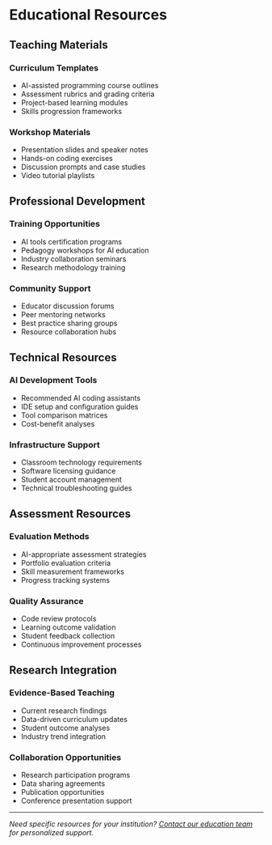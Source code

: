 # Educational Resources

## Teaching Materials

### Curriculum Templates
- AI-assisted programming course outlines
- Assessment rubrics and grading criteria
- Project-based learning modules
- Skills progression frameworks

### Workshop Materials
- Presentation slides and speaker notes
- Hands-on coding exercises
- Discussion prompts and case studies
- Video tutorial playlists

## Professional Development

### Training Opportunities
- AI tools certification programs
- Pedagogy workshops for AI education
- Industry collaboration seminars
- Research methodology training

### Community Support
- Educator discussion forums
- Peer mentoring networks
- Best practice sharing groups
- Resource collaboration hubs

## Technical Resources

### AI Development Tools
- Recommended AI coding assistants
- IDE setup and configuration guides
- Tool comparison matrices
- Cost-benefit analyses

### Infrastructure Support
- Classroom technology requirements
- Software licensing guidance
- Student account management
- Technical troubleshooting guides

## Assessment Resources

### Evaluation Methods
- AI-appropriate assessment strategies
- Portfolio evaluation criteria
- Skill measurement frameworks
- Progress tracking systems

### Quality Assurance
- Code review protocols
- Learning outcome validation
- Student feedback collection
- Continuous improvement processes

## Research Integration

### Evidence-Based Teaching
- Current research findings
- Data-driven curriculum updates
- Student outcome analyses
- Industry trend integration

### Collaboration Opportunities
- Research participation programs
- Data sharing agreements
- Publication opportunities
- Conference presentation support

---

*Need specific resources for your institution? [Contact our education team](/docs/contact) for personalized support.*